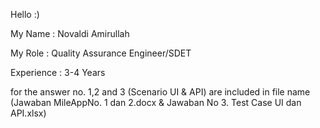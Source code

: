 Hello :)

My Name : Novaldi Amirullah

My Role : Quality Assurance Engineer/SDET

Experience : 3-4 Years

for the answer no. 1,2 and 3 (Scenario UI & API) are included in file name (Jawaban MileAppNo. 1 dan 2.docx & Jawaban No 3. Test Case UI dan API.xlsx)


